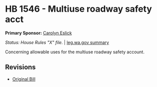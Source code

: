 # HB 1546 - Multiuse roadway safety acct
**Primary Sponsor:** [Carolyn Eslick](/person/leg/eslick_ca.md)

*Status: House Rules "X" file.* | [leg.wa.gov summary](https://app.leg.wa.gov/billsummary?BillNumber=1546&Year=2021)

Concerning allowable uses for the multiuse roadway safety account.

## Revisions
* [Original Bill](1/)